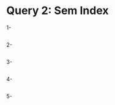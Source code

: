 # Query 2: Sem Index

1-

```sql

```

2-

```sql

```

3-

```sql

```

4-

```sql

```

5-

```sql

```
